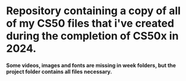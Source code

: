 # Repository containing a copy of all of my CS50 files that i've created during the completion of CS50x in 2024.
#### Some videos, images and fonts are missing in week folders, but the project folder contains all files necessary.
